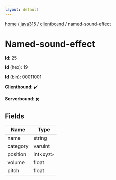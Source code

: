 ```yaml
---
layout: default
---
```


[home](/)  /  [java315](/protocol/java315)  /  [clientbound](/protocol/java315/clientbound)  /  named-sound-effect

# Named-sound-effect

**Id**: 25

**Id** (hex): 19

**Id** (bin): 00011001

**Clientbound**: ✔️

**Serverbound**: ✖️

## Fields

Name | Type
---|---
name | string
category | varuint
position | int&lt;xyz&gt;
volume | float
pitch | float

